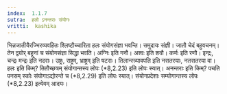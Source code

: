 ```yaml
---
index:  1.1.7
sutra:  हलो ऽनन्तराः संयोगः
vritti:  kashika 
---
```


भिन्नजातीयैरज्भिरव्यवहितः श्लिष्टौच्चारिता हलः संयोगसंज्ञा भवन्ति। समुदायः संज्ञी। जातौ चेदं बहुवचनम्। तेन द्वयोर् बहूनां च संयोगसंज्ञा सिद्धा भवति। अग्निः इति गनौ। अश्वः इति शवौ। कर्णः इति रणौ। इन्द्रः, चन्द्रः मन्द्रः इति नदराः। उष्ट्रः, राष्ट्रम्, भ्राष्ट्रम् इति षटराः। तिलान्स्त्र्यावपति इति नसतरयाः, नतसतरया वा। हलः इति किम्? तितौच्छत्रम् संयोगान्तस्य लोपः (*8,2.23) इति लोपः स्यात्। अनन्तराः इति किम्? पचति पनसम् स्कोः संयोगाऽद्योरन्ते च (*8,2.29) इति लोपः स्यात्। संयोगप्रदेशाः सम्योगान्तस्य लोपः (*8,2.23) इत्येवम् आदयः।

